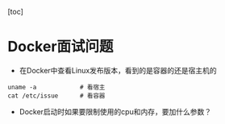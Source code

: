 [toc]

# Docker面试问题

* 在Docker中查看Linux发布版本，看到的是容器的还是宿主机的

```shell
uname -a			# 看宿主
cat /etc/issue		# 看容器
```

* Docker启动时如果要限制使用的cpu和内存，要加什么参数？